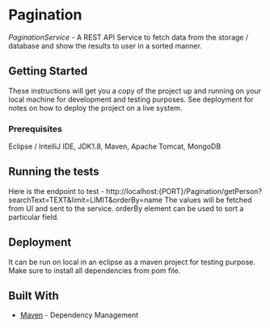 # Pagination

*PaginationService* - A REST API Service to fetch data from the storage / database and show the results to user in a sorted manner.

## Getting Started

These instructions will get you a copy of the project up and running on your local machine for development and testing purposes. See deployment for notes on how to deploy the project on a live system.

### Prerequisites

Eclipse / IntelliJ IDE, JDK1.8, Maven, Apache Tomcat, MongoDB 

## Running the tests

Here is the endpoint to test - http://localhost:{PORT}/Pagination/getPerson?searchText=TEXT&limit=LIMIT&orderBy=name
The values will be fetched from UI and sent to the service. orderBy element can be used to sort a particular field. 

## Deployment

It can be run on local in an eclipse as a maven project for testing purpose. Make sure to install all dependencies from pom file.

## Built With

* [Maven](https://maven.apache.org/) - Dependency Management

